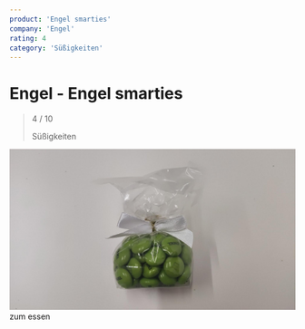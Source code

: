 ```yaml
---
product: 'Engel smarties'
company: 'Engel'
rating: 4
category: 'Süßigkeiten'
---
```


# Engel - Engel smarties
>
> 4 / 10
>
> Süßigkeiten

![Engel smarties](./assets/engel-engel-smarties-d7dc0bd9-0fa2-4533-964d-e36ee2e21f23.jpg)
zum essen
